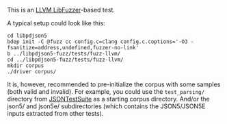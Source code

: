This is an [LLVM LibFuzzer](https://llvm.org/docs/LibFuzzer.html)-based test.

A typical setup could look like this:

```
cd libpdjson5
bdep init -C @fuzz cc config.c=clang config.c.coptions='-O3 -fsanitize=address,undefined,fuzzer-no-link'
b ../libpdjson5-fuzz/tests/fuzz-llvm/
cd ../libpdjson5-fuzz/tests/fuzz-llvm/
mkdir corpus
./driver corpus/
```

It is, however, recommended to pre-initialize the corpus with some samples
(both valid and invalid). For example, you could use the `test_parsing/`
directory from [JSONTestSuite](https://github.com/nst/JSONTestSuite) as
a starting corpus directory. And/or the json5/ and json5e/ subdirectories
(which contains the JSON5/JSON5E inputs extracted from other tests).
